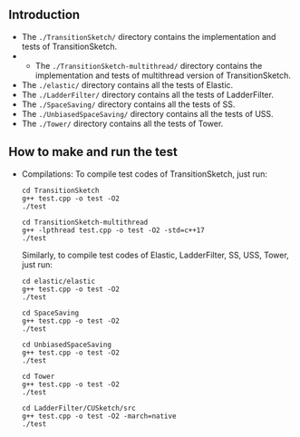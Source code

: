 ## Introduction

- The `./TransitionSketch/` directory contains the implementation and tests of TransitionSketch.
- - The `./TransitionSketch-multithread/` directory contains the implementation and tests of multithread version of TransitionSketch.
- The `./elastic/` directory contains all the tests of Elastic.
- The `./LadderFilter/` directory contains all the tests of LadderFilter.
- The `./SpaceSaving/` directory contains all the tests of SS.
- The `./UnbiasedSpaceSaving/` directory contains all the tests of USS.
- The `./Tower/` directory contains all the tests of Tower.



## How to make and run the test

- Compilations: To compile test codes of TransitionSketch, just run: 

  ```shell
  cd TransitionSketch
  g++ test.cpp -o test -O2
  ./test
  ```
  ```shell
  cd TransitionSketch-multithread
  g++ -lpthread test.cpp -o test -O2 -std=c++17
  ./test
  ```

  Similarly, to compile test codes of Elastic, LadderFilter, SS, USS, Tower, just run:

  ```shell
  cd elastic/elastic
  g++ test.cpp -o test -O2
  ./test
  ```

  ```shell
  cd SpaceSaving
  g++ test.cpp -o test -O2
  ./test
  ```

  ```shell
  cd UnbiasedSpaceSaving
  g++ test.cpp -o test -O2
  ./test
  ```

  ```shell
  cd Tower
  g++ test.cpp -o test -O2
  ./test
  ```

  ```shell
  cd LadderFilter/CUSketch/src
  g++ test.cpp -o test -O2 -march=native
  ./test
  ```

  


